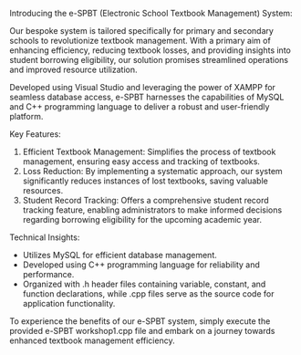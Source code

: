 Introducing the e-SPBT (Electronic School Textbook Management) System:

Our bespoke system is tailored specifically for primary and secondary schools to revolutionize textbook management. With a primary aim of enhancing efficiency, reducing textbook losses, and providing insights into student borrowing eligibility, our solution promises streamlined operations and improved resource utilization.

Developed using Visual Studio and leveraging the power of XAMPP for seamless database access, e-SPBT harnesses the capabilities of MySQL and C++ programming language to deliver a robust and user-friendly platform.

Key Features:
1. Efficient Textbook Management: Simplifies the process of textbook management, ensuring easy access and tracking of textbooks.
2. Loss Reduction: By implementing a systematic approach, our system significantly reduces instances of lost textbooks, saving valuable resources.
3. Student Record Tracking: Offers a comprehensive student record tracking feature, enabling administrators to make informed decisions regarding borrowing eligibility for the upcoming academic year.

Technical Insights:
- Utilizes MySQL for efficient database management.
- Developed using C++ programming language for reliability and performance.
- Organized with .h header files containing variable, constant, and function declarations, while .cpp files serve as the source code for application functionality.

To experience the benefits of our e-SPBT system, simply execute the provided e-SPBT workshop1.cpp file and embark on a journey towards enhanced textbook management efficiency.
